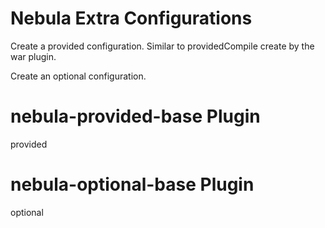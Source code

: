 Nebula Extra Configurations
===========================

Create a provided configuration. Similar to providedCompile create by the war plugin.

Create an optional configuration.

nebula-provided-base Plugin
===========================
provided

nebula-optional-base Plugin
===========================
optional
